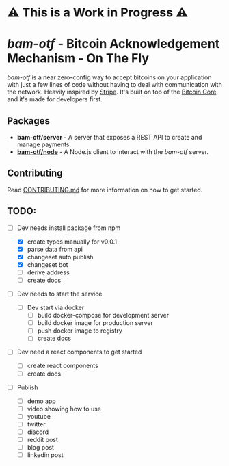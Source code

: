 # ⚠️ This is a Work in Progress ⚠️

# _bam-otf_ - Bitcoin Acknowledgement Mechanism - On The Fly

_bam-otf_ is a near zero-config way to accept bitcoins on your application with
just a few lines of code without having to deal with communication with the
network. Heavily inspired by [Stripe][stripe]. It's built on top of the [Bitcoin
Core][bitcoin] and it's made for developers first.

## Packages

- **bam-otf/server** - A server that exposes a REST API to create and manage
  payments.
- **[bam-otf/node](./packages/bam-otf-node/README.md)** - A Node.js client to
interact with the _bam-otf_ server.
<!-- - **[bam-otf/react](./packages/bam-otf-react/README.md)** - A React component to
  easily integrate bitcoin payments in your React app. -->

## Contributing

Read [CONTRIBUTING.md](./CONTRIBUTING.md) for more information on how to get
started.

## TODO:

- [ ] Dev needs install package from npm
  <!--
    - [ ] openapi contract
    - [ ] openapi remix build
    - [ ] openapi typescript generate files -->

  - [x] create types manually for v0.0.1
  - [x] parse data from api
  - [x] changeset auto publish
  - [x] changeset bot
  - [ ] derive address
  - [ ] create docs

- [ ] Dev needs to start the service

  - [ ] Dev start via docker
    - [ ] build docker-compose for development server
    - [ ] build docker image for production server
    - [ ] push docker image to registry
    - [ ] create docs

- [ ] Dev need a react components to get started

  - [ ] create react components
  - [ ] create docs

- [ ] Publish
  - [ ] demo app
  - [ ] video showing how to use
  - [ ] youtube
  - [ ] twitter
  - [ ] discord
  - [ ] reddit post
  - [ ] blog post
  - [ ] linkedin post

[stripe]: https://stripe.com
[bitcoin]: https://bitcoin.org/en/
